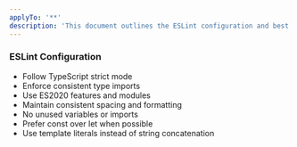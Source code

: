 ```yaml
---
applyTo: '**'
description: 'This document outlines the ESLint configuration and best practices for the codebase.'
---
```


### ESLint Configuration

- Follow TypeScript strict mode
- Enforce consistent type imports
- Use ES2020 features and modules
- Maintain consistent spacing and formatting
- No unused variables or imports
- Prefer const over let when possible
- Use template literals instead of string concatenation
